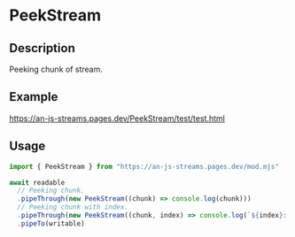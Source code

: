 # PeekStream

## Description
Peeking chunk of stream.

## Example
https://an-js-streams.pages.dev/PeekStream/test/test.html

## Usage
```ts
import { PeekStream } from "https://an-js-streams.pages.dev/mod.mjs"

await readable
  // Peeking chunk.
  .pipeThrough(new PeekStream((chunk) => console.log(chunk)))
  // Peeking chunk with index.
  .pipeThrough(new PeekStream((chunk, index) => console.log(`${index}: ${chunk}`)))
  .pipeTo(writable)
```
